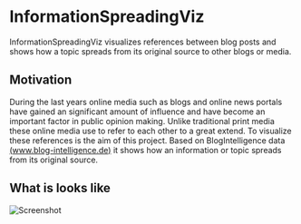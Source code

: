 InformationSpreadingViz
================

InformationSpreadingViz visualizes references between blog posts and shows how a topic spreads from its original source to other blogs or media.

Motivation
---------------

During the last years online media such as blogs and online news portals have gained an significant amount of influence and have become an important factor in public opinion making.
Unlike traditional print media these online media use to refer to each other to a great extend.
To visualize these references is the aim of this project.
Based on BlogIntelligence data [(www.blog-intelligence.de)](http://www.blog-intelligence.de/ "www.blog-intelligence.de") it shows how an information or topic spreads from its original source.

What is looks like
-----------------
![Screenshot](https://raw.github.com/Dieckhoff/InformationSpreadingViz/master/screenshot.jpg)

